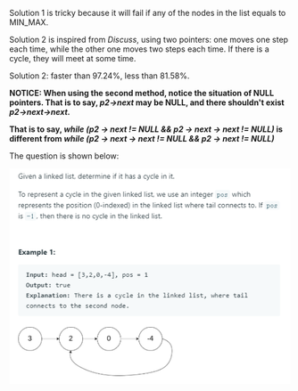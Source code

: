 Solution 1 is tricky because it will fail if any of the nodes in the list equals to MIN_MAX.

Solution 2 is inspired from *Discuss*, using two pointers: one moves one step each time, while the other one moves two steps each time. If 
there is a cycle, they will meet at some time.

Solution 2: faster than 97.24%, less than 81.58%.

**NOTICE: When using the second method, notice the situation of NULL pointers. That is to say, *p2->next* may be NULL, and there shouldn't exist *p2->next->next.***

**That is to say, *while (p2 -> next != NULL && p2 -> next -> next != NULL)* is different from *while (p2 -> next -> next != NULL && p2 -> next != NULL)***

The question is shown below:

![img](https://github.com/MingCheng991129/Solutions-to-Leetcode-Problems/blob/master/141.%20Linked%20List%20Cycle/question.png)
